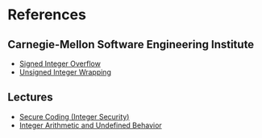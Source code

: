 # References

## Carnegie-Mellon Software Engineering Institute

- [Signed Integer Overflow](https://wiki.sei.cmu.edu/confluence/display/c/INT32-C.+Ensure+that+operations+on+signed+integers+do+not+result+in+overflow)
- [Unsigned Integer Wrapping](https://wiki.sei.cmu.edu/confluence/display/c/INT30-C.+Ensure+that+unsigned+integer+operations+do+not+wrap)

## Lectures

- [Secure Coding (Integer Security)](http://www.sis.pitt.edu/jjoshi/courses/IS2620/Spring07/Lecture6.pdf)
- [Integer Arithmetic and Undefined Behavior](http://www0.cs.ucl.ac.uk/staff/B.Karp/3007/s2018/lectures/3007-lecture5-C-arith-undef-behav.pdf)
